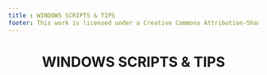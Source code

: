 ```yaml
---
title : WINDOWS SCRIPTS & TIPS
footer: This work is licensed under a Creative Commons Attribution-ShareAlike 4.0 International License.
---
```

<H1 align="center"> WINDOWS SCRIPTS & TIPS </H1>




<PostItem 
  v-for="post in posts()"
  :key="post.title"
  v-bind:title="post.title"
  v-bind:to="post.path"
  v-bind:date="post.date"
  v-bind:description="post.frontmatter.description"
/>

<script>
export default {
    methods: {
        posts_with_tag(tag) {
            return this.$site.pages
                .filter((page) => page.frontmatter.tags)
                .filter((page) => page.frontmatter.tags.includes(tag))
                .map((page) => ({...page, date: new Date(page.frontmatter.date)}))
                .sort((a, b) => b.date - a.date);
        },
        posts() {
            return this.$site.pages
                .filter((page) => page.path.startsWith("/windows/"))
                .filter((page) => !page.frontmatter['indexPage'])
                .map((page) => ({...page, date: new Date(page.frontmatter.date)}))
                .sort((a, b) => b.date - a.date);
        }
    },
}
</script>
